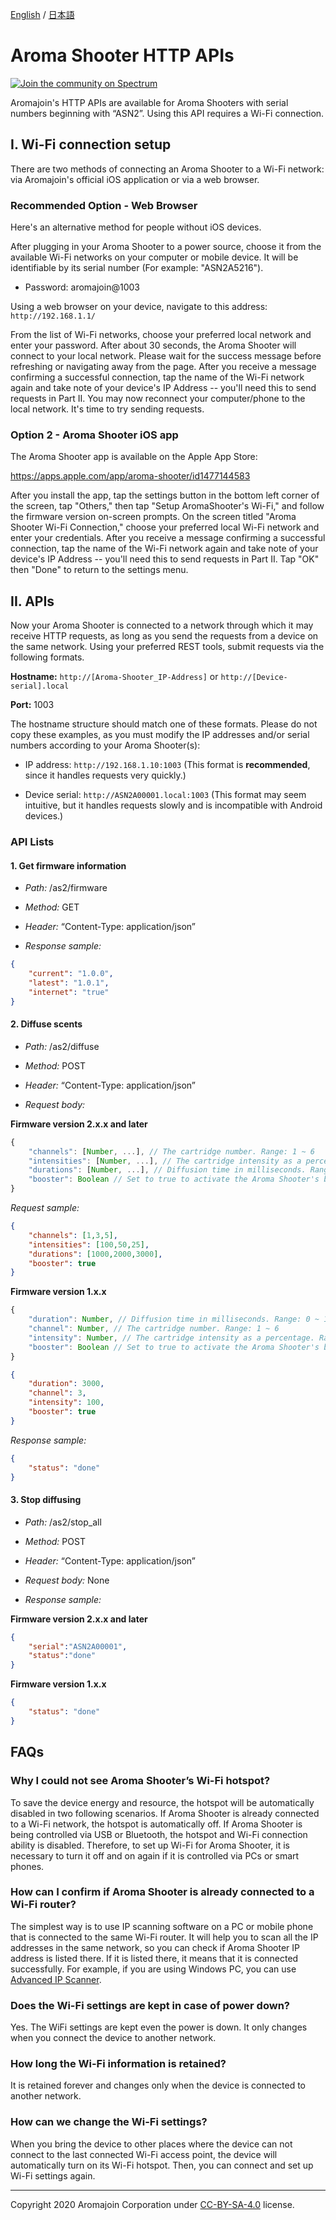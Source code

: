 [English](https://github.com/aromajoin/controller-http-api) / [日本語](README-JP.md)

# Aroma Shooter HTTP APIs
[![Join the community on Spectrum](https://withspectrum.github.io/badge/badge.svg)](https://spectrum.chat/aromajoin-software/)

Aromajoin's HTTP APIs are available for Aroma Shooters with serial numbers beginning with “ASN2”. Using this API requires a Wi-Fi connection.


## I. Wi-Fi connection setup

There are two methods of connecting an Aroma Shooter to a Wi-Fi network: via Aromajoin's official iOS application or via a web browser.

### Recommended Option - Web Browser

Here's an alternative method for people without iOS devices.

After plugging in your Aroma Shooter to a power source, choose it from the available Wi-Fi networks on your computer or mobile device. It will be identifiable by its serial number (For example: "ASN2A5216").

- Password: aromajoin@1003

Using a web browser on your device, navigate to this address: `http://192.168.1.1/`

From the list of Wi-Fi networks, choose your preferred local network and enter your password. After about 30 seconds, the Aroma Shooter will connect to your local network. Please wait for the success message before refreshing or navigating away from the page. After you receive a message confirming a successful connection, tap the name of the Wi-Fi network again and take note of your device's IP Address -- you'll need this to send requests in Part II. You may now reconnect your computer/phone to the local network. It's time to try sending requests.

### Option 2 - Aroma Shooter iOS app

The Aroma Shooter app is available on the Apple App Store:

https://apps.apple.com/app/aroma-shooter/id1477144583

After you install the app, tap the settings button in the bottom left corner of the screen, tap "Others," then tap "Setup AromaShooter's Wi-Fi," and follow the firmware version on-screen prompts. On the screen titled "Aroma Shooter Wi-Fi Connection," choose your preferred local Wi-Fi network and enter your credentials. After you receive a message confirming a successful connection, tap the name of the Wi-Fi network again and take note of your device's IP Address -- you'll need this to send requests in Part II. Tap "OK" then "Done" to return to the settings menu.

## II. APIs

Now your Aroma Shooter is connected to a network through which it may receive HTTP requests, as long as you send the requests from a device on the same network. Using your preferred REST tools, submit requests via the following formats.

**Hostname:** `http://[Aroma-Shooter_IP-Address]` or `http://[Device-serial].local`

**Port:** 1003

The hostname structure should match one of these formats. Please do not copy these examples, as you must modify the IP addresses and/or serial numbers according to your Aroma Shooter(s):

- IP address: `http://192.168.1.10:1003` (This format is **recommended**, since it handles requests very quickly.)

- Device serial: `http://ASN2A00001.local:1003` (This format may seem intuitive, but it handles requests slowly and is incompatible with Android devices.)


### API Lists


#### 1. Get firmware information

* *Path:* /as2/firmware

* *Method:* GET

* *Header:* “Content-Type: application/json”

* *Response sample:*

```json
{
    "current": "1.0.0",
    "latest": "1.0.1",
    "internet": "true"
}
```
  

#### 2. Diffuse scents

* *Path:* /as2/diffuse

* *Method:* POST

* *Header:* “Content-Type: application/json”

* *Request body:*

**Firmware version 2.x.x and later**
```javascript
{
    "channels": [Number, ...], // The cartridge number. Range: 1 ~ 6
    "intensities": [Number, ...], // The cartridge intensity as a percentage. Range: 0 ~ 100
    "durations": [Number, ...], // Diffusion time in milliseconds. Range: 0 ~ 10000
    "booster": Boolean // Set to true to activate the Aroma Shooter's booster fan. Default value is false.
}
```
*Request sample:*

```json
{
    "channels": [1,3,5],
    "intensities": [100,50,25],
    "durations": [1000,2000,3000],
    "booster": true
}
```

**Firmware version 1.x.x**
```javascript
{
    "duration": Number, // Diffusion time in milliseconds. Range: 0 ~ 10000
    "channel": Number, // The cartridge number. Range: 1 ~ 6
    "intensity": Number, // The cartridge intensity as a percentage. Range: 0 ~ 100
    "booster": Boolean // Set to true to activate the Aroma Shooter's booster fan. Default value is false.
}
```

```json
{
    "duration": 3000,
    "channel": 3,
    "intensity": 100,
    "booster": true
}
```

*Response sample:*

```json
{
    "status": "done"
}
```
  

#### 3. Stop diffusing

* *Path:* /as2/stop_all

* *Method:* POST

* *Header:* “Content-Type: application/json”

* *Request body:* None

* *Response sample:*

**Firmware version 2.x.x and later**
```json
{
    "serial":"ASN2A00001",
    "status":"done"
}
```

**Firmware version 1.x.x**
```json
{
    "status": "done"
}
```

## FAQs

### Why I could not see Aroma Shooter’s Wi-Fi hotspot?
To save the device energy and resource, the hotspot will be automatically disabled in two following scenarios.
If Aroma Shooter is already connected to a Wi-Fi network, the hotspot is automatically off.
If Aroma Shooter is being controlled via USB or Bluetooth, the hotspot and Wi-Fi connection ability is disabled.
Therefore, to set up Wi-Fi for Aroma Shooter, it is necessary to turn it off and on again if it is controlled via PCs or smart phones.
 
### How can I confirm if Aroma Shooter is already connected to a Wi-Fi router?
The simplest way is to use IP scanning software on a PC or mobile phone that is connected to the same Wi-Fi router.  It will help you to scan all the IP addresses in the same network, so you can check if Aroma Shooter IP address is listed there. If it is listed there, it means that it is connected successfully. 
For example, if you are using Windows PC, you can use [Advanced IP Scanner](https://www.advanced-ip-scanner.com/).

### Does the Wi-Fi settings are kept in case of power down?
Yes. The WiFi settings are kept even the power is down. It only changes when you connect the device to another network.

### How long the Wi-Fi information is retained?
It is retained forever and changes only when the device is connected to another network.

### How can we change the Wi-Fi settings?
When you bring the device to other places where the device can not connect to the last connected Wi-Fi access point, the device will automatically turn on its Wi-Fi hotspot. Then, you can connect and set up Wi-Fi settings again.

----------
Copyright 2020 Aromajoin Corporation under [CC-BY-SA-4.0](https://creativecommons.org/licenses/by-sa/4.0/) license.
